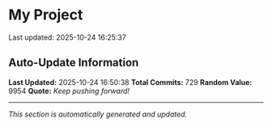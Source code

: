 # My Project


Last updated: 2025-10-24 16:25:37
































































































































































































































































































































































































































































































































































































































































































































































































































































































































































































































































































































































## Auto-Update Information

**Last Updated:** 2025-10-24 16:50:38
**Total Commits:** 729
**Random Value:** 9954
**Quote:** _Keep pushing forward!_

---
_This section is automatically generated and updated._